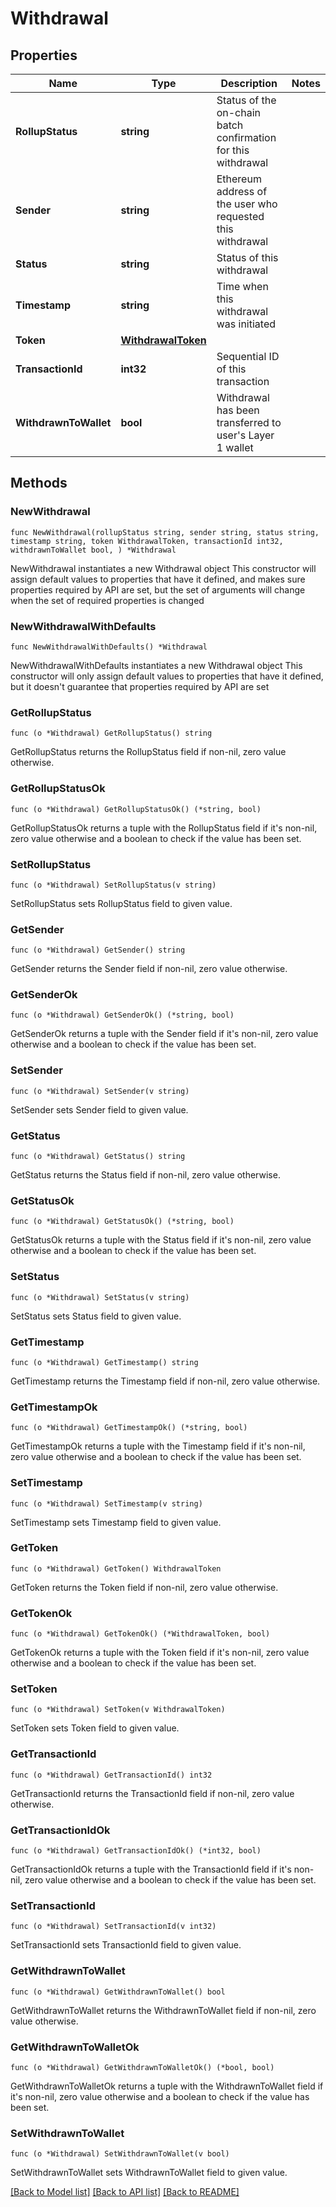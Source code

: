 # Withdrawal

## Properties

Name | Type | Description | Notes
------------ | ------------- | ------------- | -------------
**RollupStatus** | **string** | Status of the on-chain batch confirmation for this withdrawal | 
**Sender** | **string** | Ethereum address of the user who requested this withdrawal | 
**Status** | **string** | Status of this withdrawal | 
**Timestamp** | **string** | Time when this withdrawal was initiated | 
**Token** | [**WithdrawalToken**](WithdrawalToken.md) |  | 
**TransactionId** | **int32** | Sequential ID of this transaction | 
**WithdrawnToWallet** | **bool** | Withdrawal has been transferred to user&#39;s Layer 1 wallet | 

## Methods

### NewWithdrawal

`func NewWithdrawal(rollupStatus string, sender string, status string, timestamp string, token WithdrawalToken, transactionId int32, withdrawnToWallet bool, ) *Withdrawal`

NewWithdrawal instantiates a new Withdrawal object
This constructor will assign default values to properties that have it defined,
and makes sure properties required by API are set, but the set of arguments
will change when the set of required properties is changed

### NewWithdrawalWithDefaults

`func NewWithdrawalWithDefaults() *Withdrawal`

NewWithdrawalWithDefaults instantiates a new Withdrawal object
This constructor will only assign default values to properties that have it defined,
but it doesn't guarantee that properties required by API are set

### GetRollupStatus

`func (o *Withdrawal) GetRollupStatus() string`

GetRollupStatus returns the RollupStatus field if non-nil, zero value otherwise.

### GetRollupStatusOk

`func (o *Withdrawal) GetRollupStatusOk() (*string, bool)`

GetRollupStatusOk returns a tuple with the RollupStatus field if it's non-nil, zero value otherwise
and a boolean to check if the value has been set.

### SetRollupStatus

`func (o *Withdrawal) SetRollupStatus(v string)`

SetRollupStatus sets RollupStatus field to given value.


### GetSender

`func (o *Withdrawal) GetSender() string`

GetSender returns the Sender field if non-nil, zero value otherwise.

### GetSenderOk

`func (o *Withdrawal) GetSenderOk() (*string, bool)`

GetSenderOk returns a tuple with the Sender field if it's non-nil, zero value otherwise
and a boolean to check if the value has been set.

### SetSender

`func (o *Withdrawal) SetSender(v string)`

SetSender sets Sender field to given value.


### GetStatus

`func (o *Withdrawal) GetStatus() string`

GetStatus returns the Status field if non-nil, zero value otherwise.

### GetStatusOk

`func (o *Withdrawal) GetStatusOk() (*string, bool)`

GetStatusOk returns a tuple with the Status field if it's non-nil, zero value otherwise
and a boolean to check if the value has been set.

### SetStatus

`func (o *Withdrawal) SetStatus(v string)`

SetStatus sets Status field to given value.


### GetTimestamp

`func (o *Withdrawal) GetTimestamp() string`

GetTimestamp returns the Timestamp field if non-nil, zero value otherwise.

### GetTimestampOk

`func (o *Withdrawal) GetTimestampOk() (*string, bool)`

GetTimestampOk returns a tuple with the Timestamp field if it's non-nil, zero value otherwise
and a boolean to check if the value has been set.

### SetTimestamp

`func (o *Withdrawal) SetTimestamp(v string)`

SetTimestamp sets Timestamp field to given value.


### GetToken

`func (o *Withdrawal) GetToken() WithdrawalToken`

GetToken returns the Token field if non-nil, zero value otherwise.

### GetTokenOk

`func (o *Withdrawal) GetTokenOk() (*WithdrawalToken, bool)`

GetTokenOk returns a tuple with the Token field if it's non-nil, zero value otherwise
and a boolean to check if the value has been set.

### SetToken

`func (o *Withdrawal) SetToken(v WithdrawalToken)`

SetToken sets Token field to given value.


### GetTransactionId

`func (o *Withdrawal) GetTransactionId() int32`

GetTransactionId returns the TransactionId field if non-nil, zero value otherwise.

### GetTransactionIdOk

`func (o *Withdrawal) GetTransactionIdOk() (*int32, bool)`

GetTransactionIdOk returns a tuple with the TransactionId field if it's non-nil, zero value otherwise
and a boolean to check if the value has been set.

### SetTransactionId

`func (o *Withdrawal) SetTransactionId(v int32)`

SetTransactionId sets TransactionId field to given value.


### GetWithdrawnToWallet

`func (o *Withdrawal) GetWithdrawnToWallet() bool`

GetWithdrawnToWallet returns the WithdrawnToWallet field if non-nil, zero value otherwise.

### GetWithdrawnToWalletOk

`func (o *Withdrawal) GetWithdrawnToWalletOk() (*bool, bool)`

GetWithdrawnToWalletOk returns a tuple with the WithdrawnToWallet field if it's non-nil, zero value otherwise
and a boolean to check if the value has been set.

### SetWithdrawnToWallet

`func (o *Withdrawal) SetWithdrawnToWallet(v bool)`

SetWithdrawnToWallet sets WithdrawnToWallet field to given value.



[[Back to Model list]](../README.md#documentation-for-models) [[Back to API list]](../README.md#documentation-for-api-endpoints) [[Back to README]](../README.md)


